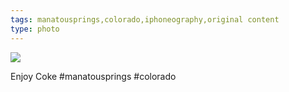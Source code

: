 ```yaml
---
tags: manatousprings,colorado,iphoneography,original content
type: photo
---
```

<img src="http://25.media.tumblr.com/c3bbc213e64d23696b7e7fd2ce0c6b79/tumblr_mre99gpCnx1rdkc0do1_1280.jpg" />

Enjoy Coke #manatousprings #colorado 

